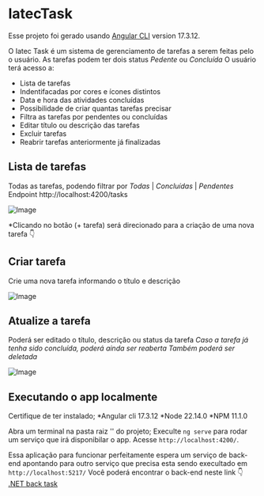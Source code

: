 # IatecTask

Esse projeto foi gerado usando [Angular CLI](https://github.com/angular/angular-cli) version 17.3.12.

O Iatec Task é um sistema de gerenciamento de tarefas a serem feitas pelo o usuário.
As tarefas podem ter dois status *Pedente* ou *Concluída*
O usuário terá acesso a:

* Lista de tarefas
* Indentifacadas por cores e ícones distintos
* Data e hora das atividades concluídas
* Possibilidade de criar quantas tarefas precisar
* Filtra as tarefas por pendentes ou concluídas
* Editar título ou descrição das tarefas
* Excluir tarefas
* Reabrir tarefas anteriormente já finalizadas

## Lista de tarefas
Todas as tarefas, podendo filtrar por *Todas* | *Concluídas* | *Pendentes*
Endpoint http://localhost:4200/tasks

![Image](https://github.com/user-attachments/assets/9833e843-2860-4e43-be09-0fc9300ca49d)

*Clicando no botão (+ tarefa) será direcionado para a criação de uma nova tarefa :point_down:

## Criar tarefa
Crie uma nova tarefa informando o título e descrição

![Image](https://github.com/user-attachments/assets/f7c70dfc-f28c-4d14-a2ba-2021ff4df12e)

## Atualize a tarefa
Poderá ser editado o título, descrição ou status da tarefa
*Caso a tarefa já tenha sido concluída, poderá ainda ser reaberta*
*Também poderá ser deletada*

![Image](https://github.com/user-attachments/assets/bdec2591-84ab-4b01-9382-13692e907d37)


## Executando o app localmente

Certifique de ter instalado;
*Angular cli 17.3.12
*Node 22.14.0
*NPM 11.1.0

Abra um terminal na pasta raiz '\' do projeto;
Execulte `ng serve` para rodar um serviço que irá disponibilar o app. Acesse `http://localhost:4200/`.

Essa aplicação para funcionar perfeitamente espera um serviço de back-end apontando para outro serviço que precisa esta sendo execultado em `http://localhost:5217/`
Você poderá encontrar o back-end neste link :point_down:
[.NET back task](https://github.com/FernandesJr/task-back)

